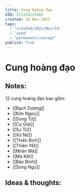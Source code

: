 ```yaml
---
title: Cung hoàng đạo
UID: 211124225403
created: 24-Nov-2021
tags:
  - 'created/2021/Nov/24'
  - 'seed'
  - 'permanent/concept'
publish: True
---
```

# Cung hoàng đạo

## Notes:

12 cung hoàng đạo bao gồm:

- [[Bạch Dương]]
- [[Kim Ngưu]]
- [[Song Tử]]
- [[Cự Giải]]
- [[Sư Tử]]
- [[Xử Nữ]]
- [[Thiên Bình]]
- [[Thiên Yết]]
- [[Nhân Mã]]
- [[Ma Kết]]
- [[Bảo Bình]]
- [[Song Ngư]]

## Ideas & thoughts:


